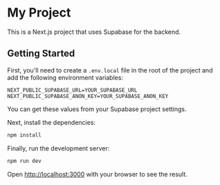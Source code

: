 # My Project

This is a Next.js project that uses Supabase for the backend.

## Getting Started

First, you'll need to create a `.env.local` file in the root of the project and add the following environment variables:

```
NEXT_PUBLIC_SUPABASE_URL=YOUR_SUPABASE_URL
NEXT_PUBLIC_SUPABASE_ANON_KEY=YOUR_SUPABASE_ANON_KEY
```

You can get these values from your Supabase project settings.

Next, install the dependencies:

```bash
npm install
```

Finally, run the development server:

```bash
npm run dev
```

Open [http://localhost:3000](http://localhost:3000) with your browser to see the result.
